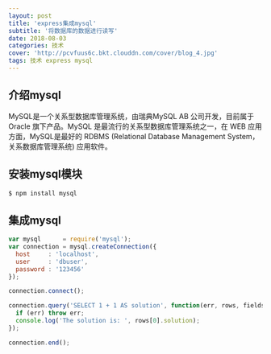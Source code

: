 ```yaml
---
layout: post
title: 'express集成mysql'
subtitle: '将数据库的数据进行读写'
date: 2018-08-03
categories: 技术
cover: 'http://pcvfuus6c.bkt.clouddn.com/cover/blog_4.jpg'
tags: 技术 express mysql
---
```

## 介绍mysql
MySQL是一个关系型数据库管理系统，由瑞典MySQL AB 公司开发，目前属于 Oracle 旗下产品。MySQL 是最流行的关系型数据库管理系统之一，在 WEB 应用方面，MySQL是最好的 RDBMS (Relational Database Management System，关系数据库管理系统) 应用软件。

## 安装mysql模块

```bash
$ npm install mysql
```
## 集成mysql

```javascript
var mysql      = require('mysql');
var connection = mysql.createConnection({
  host     : 'localhost',
  user     : 'dbuser',
  password : '123456'
});

connection.connect();

connection.query('SELECT 1 + 1 AS solution', function(err, rows, fields) {
  if (err) throw err;
  console.log('The solution is: ', rows[0].solution);
});

connection.end();
```